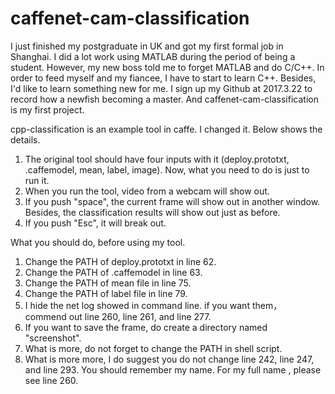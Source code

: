# caffenet-cam-classification

I just finished my postgraduate in UK and got my first formal job in Shanghai.
I did a lot work using MATLAB during the period of being a student.
However, my new boss told me to forget MATLAB and do C/C++.
In order to feed myself and my fiancee, I have to start to learn C++.
Besides, I'd like to learn something new for me.
I sign up my Github at 2017.3.22 to record how a newfish becoming a master.
And caffenet-cam-classification is my first project.

cpp-classification is an example tool in caffe. I changed it. Below shows the details.
1. The original tool should have four inputs with it (deploy.prototxt, .caffemodel, mean, label, image).
   Now, what you need to do is just to run it.
2. When you run the tool, video from a webcam will show out.
3. If you push "space", the current frame will show out in another window.
   Besides, the classification results will show out just as before.
3. If you push "Esc", it will break out.

What you should do, before using my tool.
1. Change the PATH of deploy.prototxt in line 62.
2. Change the PATH of .caffemodel in line 63.
3. Change the PATH of mean file in line 75.
4. Change the PATH of label file in line 79.
5. I hide the net log showed in command line. if you want them， commend out line 260, line 261, and line 277.
6. If you want to save the frame, do create a directory named "screenshot".
7. What is more, do not forget to change the PATH in shell script.
8. What is more more, I do suggest you do not change line 242, line 247, and line 293. You should remember my name. For my full name , please see line 260.
